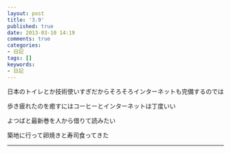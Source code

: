 ```yaml
---
layout: post
title: '3.9'
published: true
date: 2013-03-10 14:19
comments: true
categories:
- 日記
tags: []
keywords:
- 日記
---
```

日本のトイレとか技術使いすぎだからそろそろインターネットも完備するのでは

歩き疲れたのを癒すにはコーヒーとインターネットは丁度いい

よつばと最新巻を人から借りて読みたい

築地に行って卵焼きと寿司食ってきた

---

